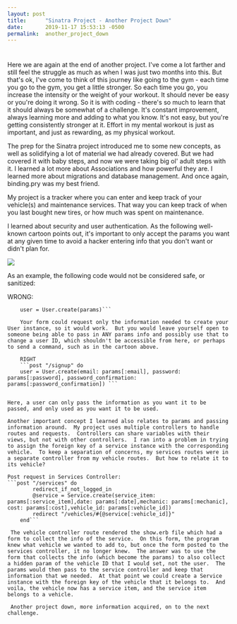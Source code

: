 ```yaml
---
layout: post
title:      "Sinatra Project - Another Project Down"
date:       2019-11-17 15:53:13 -0500
permalink:  another_project_down
---
```


# 
Here we are again at the end of another project.  I've come a lot farther and still feel the struggle as much as when I was just two months into this.  But that's ok, I've come to think of this journey like going to the gym - each time you go to the gym, you get a little stronger.  So each time you go, you increase the intensity or the weight of your workout.  It should never be easy or you're doing it wrong.  So it is with coding - there's so much to learn that it should always be somewhat of a challenge.  It's constant improvement, always learning more and adding to what you know.  It's not easy, but you're getting consistently stronger at it.  Effort in my mental workout is just as important, and just as rewarding, as my physical workout.

The prep for the Sinatra project introduced me to some new concepts, as well as solidifying a lot of material we had already covered.  But we had covered it with baby steps, and now we were taking big ol' adult steps with it.  I learned a lot more about Associations and how powerful they are.  I learned more about migrations and database management.  And once again, binding.pry was my best friend.

My project is a tracker where you can enter and keep track of your vehicle(s) and maintenance services. That way you can keep track of when you last bought new tires, or how much was spent on maintenance.


I learned about security and user authentication.  As the following well-known cartoon points out, it's important to only accept the params you want at any given time to avoid a hacker entering info that you don't want or didn't plan for.

![](https://xkcd.com/327/)

As an example, the following code would not be considered safe, or sanitized:

WRONG:
```post "/signup" do
    user = User.create(params)```
	
	Your form could request only the information needed to create your User instance, so it would work.  But you would leave yourself open to someone being able to pass in ANY params info and possibly use that to change a user ID, which shouldn't be accessible from here, or perhaps to send a command, such as in the cartoon above.
	
	RIGHT
	```post "/signup" do
    user = User.create(email: params[:email], password: params[:password], password_confirmation: params[:password_confirmation]) ```


Here, a user can only pass the information as you want it to be passed, and only used as you want it to be used.

Another important concept I learned also relates to params and passing information around.  My project uses multiple controllers to handle routes and requests.  Controllers can share variables with their views, but not with other controllers.  I ran into a problem in trying to assign the foreign key of a service instance with the corresponding vehicle.  To keep a separation of concerns, my services routes were in a separate controller from my vehicle routes.  But how to relate it to its vehicle?  

Post request in Services Controller:
```post "/services" do
        redirect_if_not_logged_in
        @service = Service.create(service_item: params[:service_item],date: params[:date],mechanic: params[:mechanic], cost: params[:cost],vehicle_id: params[:vehicle_id])
        redirect "/vehicles/#{@service[:vehicle_id]}"
    end```

 The vehicle controller route rendered the show.erb file which had a form to collect the info of the service.  On this form, the program knew what vehicle we wanted to add to, but once the form posted to the services controller, it no longer knew.  The answer was to use the form that collects the info (which become the params) to also collect a hidden param of the vehicle ID that I would set, not the user.  The params would then pass to the service controller and keep that information that we needed.  At that point we could create a Service instance with the foreign key of the vehicle that it belongs to.  And voila, the vehicle now has a service item, and the service item belongs to a vehicle.
 
 Another project down, more information acquired, on to the next challenge.

	

